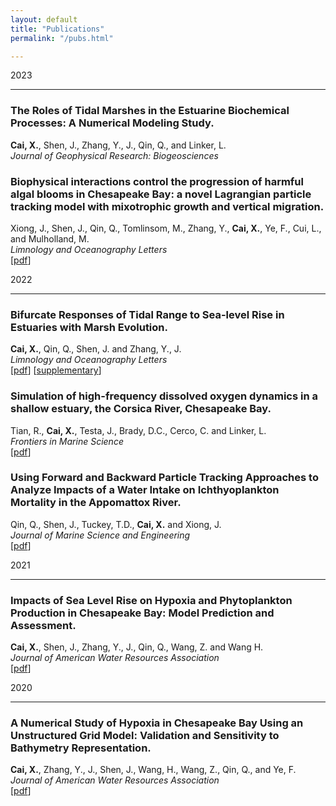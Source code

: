 ```yaml
---
layout: default
title: "Publications"
permalink: "/pubs.html"

---
```


2023
***
### The Roles of Tidal Marshes in the Estuarine Biochemical Processes: A Numerical Modeling Study.
**Cai, X.**, Shen, J., Zhang, Y., J., Qin, Q., and Linker, L.<br>
*Journal of Geophysical Research: Biogeosciences*
	

### Biophysical interactions control the progression of harmful algal blooms in Chesapeake Bay: a novel Lagrangian particle tracking model with mixotrophic growth and vertical migration. 
Xiong, J., Shen, J., Qin, Q., Tomlinsom, M., Zhang, Y., **Cai, X.**, Ye, F., Cui, L., and Mulholland, M.<br>
*Limnology and Oceanography Letters*<br>
[[pdf](/assets/papers/Xiong_2023_HAB_LagrangianParticleTracking_BiophysicalInteractions.pdf)]
	
	

2022
***
### Bifurcate Responses of Tidal Range to Sea-level Rise in Estuaries with Marsh Evolution.
**Cai, X.**, Qin, Q., Shen, J. and Zhang, Y., J.<br>
*Limnology and Oceanography Letters*<br>
[[pdf](/assets/papers/Cai_2022_TidalRange_MarshResilience.pdf)]
[[supplementary](/assets/papers/Cai_2022_TidalRange_MarshResilience_supporting.pdf)]
	

### Simulation of high-frequency dissolved oxygen dynamics in a shallow estuary, the Corsica River, Chesapeake Bay.
Tian, R., **Cai, X.**, Testa, J., Brady, D.C., Cerco, C. and Linker, L.<br>
*Frontiers in Marine Science*<br>
[[pdf](/assets/papers/Tian_2022_HighFreq_Hypoxia_Tributary_Corsica.pdf)]
	

### Using Forward and Backward Particle Tracking Approaches to Analyze Impacts of a Water Intake on Ichthyoplankton Mortality in the Appomattox River. 
Qin, Q., Shen, J., Tuckey, T.D., **Cai, X.** and Xiong, J.<br>
*Journal of Marine Science and Engineering*<br>
[[pdf](/assets/papers/Qin_2022_WaterIntake_ForwardBackwardParticleTracking_IchthyoplanktonMortality.pdf)]
	
	

2021
***
### Impacts of Sea Level Rise on Hypoxia and Phytoplankton Production in Chesapeake Bay: Model Prediction and Assessment. 
**Cai, X.**, Shen, J., Zhang, Y., J., Qin, Q., Wang, Z. and Wang H.<br>
*Journal of American Water Resources Association*<br>
[[pdf](/assets/papers/Cai_2021_SLR_Hypoxia_PhytoplanktonProduction.pdf)]
	
	

2020
***
### A Numerical Study of Hypoxia in Chesapeake Bay Using an Unstructured Grid Model: Validation and Sensitivity to Bathymetry Representation.
**Cai, X.**, Zhang, Y., J., Shen, J., Wang, H., Wang, Z., Qin, Q., and Ye, F.<br>
*Journal of American Water Resources Association*<br>
[[pdf](/assets/papers/Cai_2020_ChesBayWQ_Bathymetry.pdf)]







